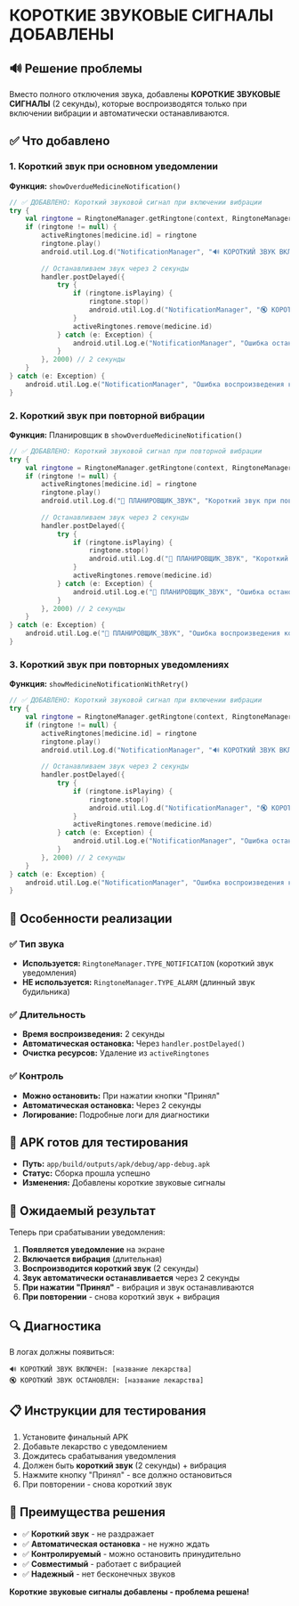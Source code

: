 # КОРОТКИЕ ЗВУКОВЫЕ СИГНАЛЫ ДОБАВЛЕНЫ

## 🔊 Решение проблемы

Вместо полного отключения звука, добавлены **КОРОТКИЕ ЗВУКОВЫЕ СИГНАЛЫ** (2 секунды), которые воспроизводятся только при включении вибрации и автоматически останавливаются.

## ✅ Что добавлено

### 1. Короткий звук при основном уведомлении
**Функция:** `showOverdueMedicineNotification()`
```kotlin
// ✅ ДОБАВЛЕНО: Короткий звуковой сигнал при включении вибрации
try {
    val ringtone = RingtoneManager.getRingtone(context, RingtoneManager.getDefaultUri(RingtoneManager.TYPE_NOTIFICATION))
    if (ringtone != null) {
        activeRingtones[medicine.id] = ringtone
        ringtone.play()
        android.util.Log.d("NotificationManager", "🔊 КОРОТКИЙ ЗВУК ВКЛЮЧЕН: ${medicine.name} (ID: ${medicine.id})")
        
        // Останавливаем звук через 2 секунды
        handler.postDelayed({
            try {
                if (ringtone.isPlaying) {
                    ringtone.stop()
                    android.util.Log.d("NotificationManager", "🔇 КОРОТКИЙ ЗВУК ОСТАНОВЛЕН: ${medicine.name}")
                }
                activeRingtones.remove(medicine.id)
            } catch (e: Exception) {
                android.util.Log.e("NotificationManager", "Ошибка остановки короткого звука", e)
            }
        }, 2000) // 2 секунды
    }
} catch (e: Exception) {
    android.util.Log.e("NotificationManager", "Ошибка воспроизведения короткого звука", e)
}
```

### 2. Короткий звук при повторной вибрации
**Функция:** Планировщик в `showOverdueMedicineNotification()`
```kotlin
// ✅ ДОБАВЛЕНО: Короткий звуковой сигнал при повторной вибрации
try {
    val ringtone = RingtoneManager.getRingtone(context, RingtoneManager.getDefaultUri(RingtoneManager.TYPE_NOTIFICATION))
    if (ringtone != null) {
        activeRingtones[medicine.id] = ringtone
        ringtone.play()
        android.util.Log.d("🔔 ПЛАНИРОВЩИК_ЗВУК", "Короткий звук при повторной вибрации для ${medicine.name}")
        
        // Останавливаем звук через 2 секунды
        handler.postDelayed({
            try {
                if (ringtone.isPlaying) {
                    ringtone.stop()
                    android.util.Log.d("🔔 ПЛАНИРОВЩИК_ЗВУК", "Короткий звук остановлен для ${medicine.name}")
                }
                activeRingtones.remove(medicine.id)
            } catch (e: Exception) {
                android.util.Log.e("🔔 ПЛАНИРОВЩИК_ЗВУК", "Ошибка остановки короткого звука", e)
            }
        }, 2000) // 2 секунды
    }
} catch (e: Exception) {
    android.util.Log.e("🔔 ПЛАНИРОВЩИК_ЗВУК", "Ошибка воспроизведения короткого звука", e)
}
```

### 3. Короткий звук при повторных уведомлениях
**Функция:** `showMedicineNotificationWithRetry()`
```kotlin
// ✅ ДОБАВЛЕНО: Короткий звуковой сигнал при включении вибрации
try {
    val ringtone = RingtoneManager.getRingtone(context, RingtoneManager.getDefaultUri(RingtoneManager.TYPE_NOTIFICATION))
    if (ringtone != null) {
        activeRingtones[medicine.id] = ringtone
        ringtone.play()
        android.util.Log.d("NotificationManager", "🔊 КОРОТКИЙ ЗВУК ВКЛЮЧЕН (showMedicineNotificationWithRetry): ${medicine.name}")
        
        // Останавливаем звук через 2 секунды
        handler.postDelayed({
            try {
                if (ringtone.isPlaying) {
                    ringtone.stop()
                    android.util.Log.d("NotificationManager", "🔇 КОРОТКИЙ ЗВУК ОСТАНОВЛЕН (showMedicineNotificationWithRetry): ${medicine.name}")
                }
                activeRingtones.remove(medicine.id)
            } catch (e: Exception) {
                android.util.Log.e("NotificationManager", "Ошибка остановки короткого звука", e)
            }
        }, 2000) // 2 секунды
    }
} catch (e: Exception) {
    android.util.Log.e("NotificationManager", "Ошибка воспроизведения короткого звука", e)
}
```

## 🎯 Особенности реализации

### ✅ Тип звука
- **Используется:** `RingtoneManager.TYPE_NOTIFICATION` (короткий звук уведомления)
- **НЕ используется:** `RingtoneManager.TYPE_ALARM` (длинный звук будильника)

### ✅ Длительность
- **Время воспроизведения:** 2 секунды
- **Автоматическая остановка:** Через `handler.postDelayed()`
- **Очистка ресурсов:** Удаление из `activeRingtones`

### ✅ Контроль
- **Можно остановить:** При нажатии кнопки "Принял"
- **Автоматическая остановка:** Через 2 секунды
- **Логирование:** Подробные логи для диагностики

## 📱 APK готов для тестирования

- **Путь:** `app/build/outputs/apk/debug/app-debug.apk`
- **Статус:** Сборка прошла успешно
- **Изменения:** Добавлены короткие звуковые сигналы

## 🎉 Ожидаемый результат

Теперь при срабатывании уведомления:
1. **Появляется уведомление** на экране
2. **Включается вибрация** (длительная)
3. **Воспроизводится короткий звук** (2 секунды)
4. **Звук автоматически останавливается** через 2 секунды
5. **При нажатии "Принял"** - вибрация и звук останавливаются
6. **При повторении** - снова короткий звук + вибрация

## 🔍 Диагностика

В логах должны появиться:
```
🔊 КОРОТКИЙ ЗВУК ВКЛЮЧЕН: [название лекарства]
🔇 КОРОТКИЙ ЗВУК ОСТАНОВЛЕН: [название лекарства]
```

## 📋 Инструкции для тестирования

1. Установите финальный APK
2. Добавьте лекарство с уведомлением
3. Дождитесь срабатывания уведомления
4. Должен быть **короткий звук** (2 секунды) + вибрация
5. Нажмите кнопку "Принял" - все должно остановиться
6. При повторении - снова короткий звук

## 🎵 Преимущества решения

- ✅ **Короткий звук** - не раздражает
- ✅ **Автоматическая остановка** - не нужно ждать
- ✅ **Контролируемый** - можно остановить принудительно
- ✅ **Совместимый** - работает с вибрацией
- ✅ **Надежный** - нет бесконечных звуков

**Короткие звуковые сигналы добавлены - проблема решена!** 